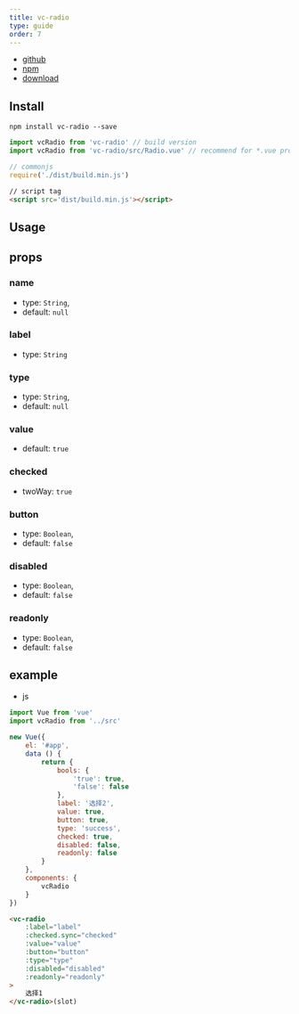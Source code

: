 ```yaml
---
title: vc-radio
type: guide
order: 7
---
```


* [github](https://github.com/iwaimai-bi-fe/vc-radio)
* [npm](https://www.npmjs.com/package/vc-radio)
* [download](https://github.com/iwaimai-bi-fe/vc-radio/archive/master.zip)

## Install

``` npm
npm install vc-radio --save
```

``` js
import vcRadio from 'vc-radio' // build version
import vcRadio from 'vc-radio/src/Radio.vue' // recommend for *.vue project for small bundle size
```

``` js 
// commonjs
require('./dist/build.min.js')
```

``` html
// script tag
<script src='dist/build.min.js'></script>
```

## Usage

## props

### name

* type: `String`,
* default: `null`

### label

* type: `String`

### type

* type: `String`,
* default: `null`

### value

* default: `true`

### checked

* twoWay: `true`

### button

* type: `Boolean`,
* default: `false`

### disabled

* type: `Boolean`,
* default: `false`

### readonly

* type: `Boolean`,
* default: `false`

## example

* js

```js
import Vue from 'vue'
import vcRadio from '../src'

new Vue({
    el: '#app',
    data () {
        return {
            bools: {
                'true': true,
                'false': false
            },
            label: '选择2',
            value: true,
            button: true,
            type: 'success',
            checked: true,
            disabled: false,
            readonly: false
        }
    },
    components: {
        vcRadio
    }
})
```

```html
<vc-radio
    :label="label"
    :checked.sync="checked"
    :value="value"
    :button="button"
    :type="type"
    :disabled="disabled"
    :readonly="readonly"
>
    选择1
</vc-radio>(slot)
```
